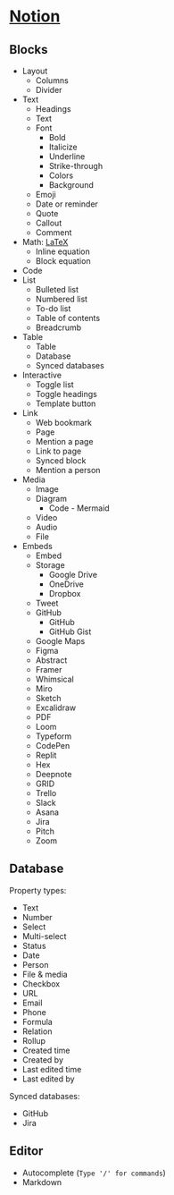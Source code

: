# [Notion](https://www.notion.so/)
## Blocks
- Layout
  - Columns
  - Divider
- Text
  - Headings
  - Text
  - Font
    - Bold
    - Italicize
    - Underline
    - Strike-through
    - Colors
    - Background
  - Emoji
  - Date or reminder
  - Quote
  - Callout
  - Comment
- Math: [LaTeX](https://www.notion.so/help/math-equations)
  - Inline equation
  - Block equation
- Code
- List
  - Bulleted list
  - Numbered list
  - To-do list
  - Table of contents
  - Breadcrumb
- Table
  - Table
  - Database
  - Synced databases
- Interactive
  - Toggle list
  - Toggle headings
  - Template button
- Link
  - Web bookmark
  - Page
  - Mention a page
  - Link to page
  - Synced block
  - Mention a person
- Media
  - Image
  - Diagram
    - Code - Mermaid
  - Video
  - Audio
  - File
- Embeds
  - Embed
  - Storage
    - Google Drive
    - OneDrive
    - Dropbox
  - Tweet
  - GitHub
    - GitHub
    - GitHub Gist
  - Google Maps
  - Figma
  - Abstract
  - Framer
  - Whimsical
  - Miro
  - Sketch
  - Excalidraw
  - PDF
  - Loom
  - Typeform
  - CodePen
  - Replit
  - Hex
  - Deepnote
  - GRID
  - Trello
  - Slack
  - Asana
  - Jira
  - Pitch
  - Zoom

## Database
Property types:
- Text
- Number
- Select
- Multi-select
- Status
- Date
- Person
- File & media
- Checkbox
- URL
- Email
- Phone
- Formula
- Relation
- Rollup
- Created time
- Created by
- Last edited time
- Last edited by

Synced databases:
- GitHub
- Jira

## Editor
- Autocomplete (`Type '/' for commands`)
- Markdown